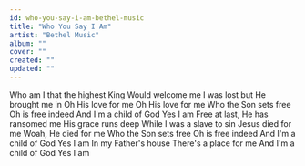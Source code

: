 ```yaml
---
id: who-you-say-i-am-bethel-music
title: "Who You Say I Am"
artist: "Bethel Music"
album: ""
cover: ""
created: ""
updated: ""
---
```


Who am I that the highest King
Would welcome me
I was lost but He brought me in
Oh His love for me
Oh His love for me
Who the Son sets free
Oh is free indeed
And I'm a child of God
Yes I am
Free at last, He has ransomed me
His grace runs deep
While I was a slave to sin
Jesus died for me
Woah, He died for me
Who the Son sets free
Oh is free indeed
And I'm a child of God
Yes I am
In my Father's house
There's a place for me
And I'm a child of God
Yes I am